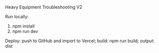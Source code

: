 Heavy Equipment Troubleshooting V2

Run locally:
1. npm install
2. npm run dev

Deploy: push to GitHub and import to Vercel; build: npm run build; output: dist
